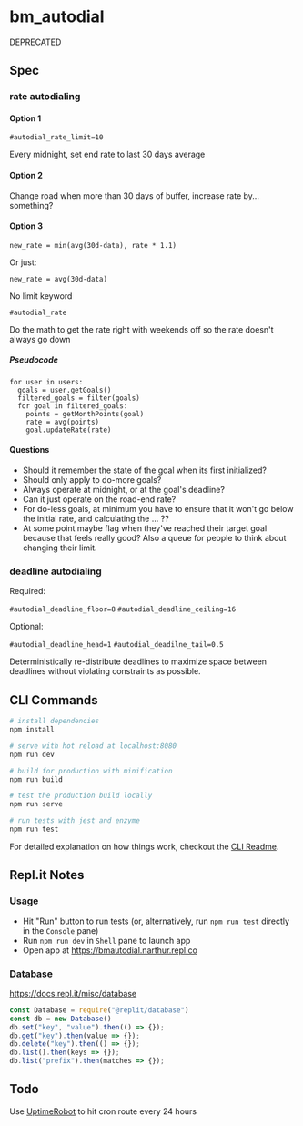 # bm_autodial

DEPRECATED

## Spec

### rate autodialing

#### Option 1

`#autodial_rate_limit=10`

Every midnight, set end rate to last 30 days average

#### Option 2

Change road when more than 30 days of buffer, increase rate by... something?

#### Option 3

`new_rate = min(avg(30d-data), rate * 1.1)`

Or just:

`new_rate = avg(30d-data)`

No limit keyword

`#autodial_rate`

Do the math to get the rate right with weekends off so the rate doesn't always go down

##### Pseudocode

```
for user in users:
  goals = user.getGoals()
  filtered_goals = filter(goals)
  for goal in filtered_goals:
    points = getMonthPoints(goal)
    rate = avg(points)
    goal.updateRate(rate)
```

#### Questions

- Should it remember the state of the goal when its first initialized?
- Should only apply to do-more goals?
- Always operate at midnight, or at the goal's deadline?
- Can it just operate on the road-end rate?
- For do-less goals, at minimum you have to ensure that it won't go below the initial rate, and calculating the ... ??
- At some point maybe flag when they've reached their target goal because that feels really good? Also a queue for people to think about changing their limit.

### deadline autodialing

Required:

`#autodial_deadline_floor=8`
`#autodial_deadline_ceiling=16`

Optional:

`#autodial_deadline_head=1`
`#autodial_deadilne_tail=0.5`

Deterministically re-distribute deadlines to maximize space
between deadlines without violating constraints as possible.

## CLI Commands

``` bash
# install dependencies
npm install

# serve with hot reload at localhost:8080
npm run dev

# build for production with minification
npm run build

# test the production build locally
npm run serve

# run tests with jest and enzyme
npm run test
```

For detailed explanation on how things work, checkout the [CLI Readme](https://github.com/developit/preact-cli/blob/master/README.md).

## Repl.it Notes

### Usage

* Hit "Run" button to run tests (or, alternatively, run `npm run test` directly in the `Console` pane)
* Run `npm run dev` in `Shell` pane to launch app
* Open app at <https://bmautodial.narthur.repl.co>

### Database

https://docs.repl.it/misc/database

```js
const Database = require("@replit/database")
const db = new Database()
db.set("key", "value").then(() => {});
db.get("key").then(value => {});
db.delete("key").then(() => {});
db.list().then(keys => {});
db.list("prefix").then(matches => {});
```

## Todo

Use [UptimeRobot](https://uptimerobot.com/) to hit cron route every 24 hours